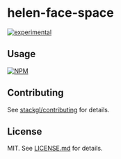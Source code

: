 # helen-face-space

[![experimental](http://badges.github.io/stability-badges/dist/experimental.svg)](http://github.com/badges/stability-badges)



## Usage

[![NPM](https://nodei.co/npm/helen-face-space.png)](https://www.npmjs.com/package/helen-face-space)

## Contributing

See [stackgl/contributing](https://github.com/stackgl/contributing) for details.

## License

MIT. See [LICENSE.md](http://github.com/andyinabox/helen-face-space/blob/master/LICENSE.md) for details.
